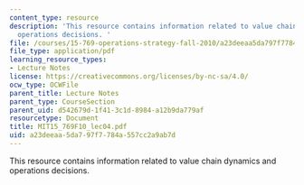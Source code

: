 ```yaml
---
content_type: resource
description: 'This resource contains information related to value chain dynamics and
  operations decisions. '
file: /courses/15-769-operations-strategy-fall-2010/a23deeaa5da797f7784a557cc2a9ab7d_MIT15_769F10_lec04.pdf
file_type: application/pdf
learning_resource_types:
- Lecture Notes
license: https://creativecommons.org/licenses/by-nc-sa/4.0/
ocw_type: OCWFile
parent_title: Lecture Notes
parent_type: CourseSection
parent_uid: d542679d-1f41-3c1d-8984-a12b9da779af
resourcetype: Document
title: MIT15_769F10_lec04.pdf
uid: a23deeaa-5da7-97f7-784a-557cc2a9ab7d
---
```

This resource contains information related to value chain dynamics and operations decisions. 